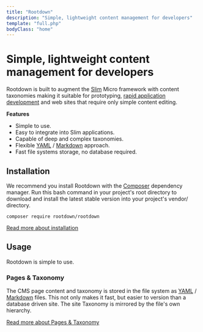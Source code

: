 ```yaml
---
title: "Rootdown"
description: "Simple, lightweight content management for developers"
template: "full.php"
bodyClass: "home"
---
```


# Simple, lightweight content management for developers

Rootdown is built to augment the [Slim](http://www.slimframework.com/) Micro framework with content taxonomies making it suitable for prototyping, [rapid application development](http://en.wikipedia.org/wiki/Rapid_application_development) and web sites that require only simple content editing.

**Features**

- Simple to use.
- Easy to integrate into Slim applications.
- Capable of deep and complex taxonomies.
- Flexible [YAML](http://yaml.org/) / [Markdown](http://en.wikipedia.org/wiki/Markdown_Extra) approach.
- Fast file systems storage, no database required.

## Installation

We recommend you install Rootdown with the [Composer](http://composer.org) dependency manager. Run this bash command in your project's root directory to download and install the latest stable version into your project's vendor/ directory.

~~~
composer require rootdown/rootdown
~~~

[Read more about installation](/docs/install)

## Usage

Rootdown is simple to use.

<script src="https://gist.github.com/netotaku/ad6cad05bcce069ece95.js"></script>

### Pages & Taxonomy

The CMS page content and taxonomy is stored in the file system as [YAML](http://yaml.org/) /
[Markdown](http://en.wikipedia.org/wiki/Markdown_Extra) files. This not only makes it fast, but easier to version than a database driven site. The site Taxonomy is mirrored by the file's own hierarchy.

[Read more about Pages & Taxonomy](/docs/pages-taxonomy)
